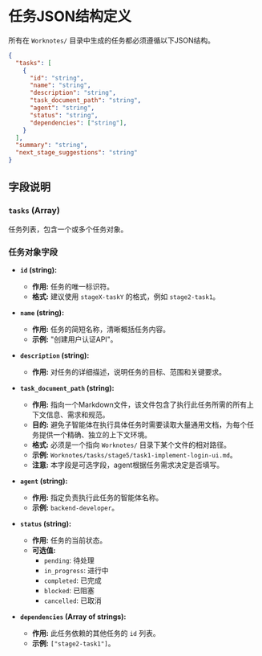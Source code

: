 # 任务JSON结构定义

所有在 `Worknotes/` 目录中生成的任务都必须遵循以下JSON结构。

```json
{
  "tasks": [
    {
      "id": "string",
      "name": "string",
      "description": "string",
      "task_document_path": "string",
      "agent": "string",
      "status": "string",
      "dependencies": ["string"],
    }
  ],
  "summary": "string",
  "next_stage_suggestions": "string"
}
```

## 字段说明

### `tasks` (Array)
任务列表，包含一个或多个任务对象。

### 任务对象字段

*   **`id` (string):**
    *   **作用:** 任务的唯一标识符。
    *   **格式:** 建议使用 `stageX-taskY` 的格式，例如 `stage2-task1`。

*   **`name` (string):**
    *   **作用:** 任务的简短名称，清晰概括任务内容。
    *   **示例:** "创建用户认证API"。

*   **`description` (string):**
    *   **作用:** 对任务的详细描述，说明任务的目标、范围和关键要求。

*   **`task_document_path` (string):**
    *   **作用:** 指向一个Markdown文件，该文件包含了执行此任务所需的所有上下文信息、需求和规范。
    *   **目的:** 避免子智能体在执行具体任务时需要读取大量通用文档，为每个任务提供一个精确、独立的上下文环境。
    *   **格式:** 必须是一个指向 `Worknotes/` 目录下某个文件的相对路径。
    *   **示例:** `Worknotes/tasks/stage5/task1-implement-login-ui.md`。
    *   **注意:** 本字段是可选字段，agent根据任务需求决定是否填写。

*   **`agent` (string):**
    *   **作用:** 指定负责执行此任务的智能体名称。
    *   **示例:** `backend-developer`。

*   **`status` (string):**
    *   **作用:** 任务的当前状态。
    *   **可选值:**
        *   `pending`: 待处理
        *   `in_progress`: 进行中
        *   `completed`: 已完成
        *   `blocked`: 已阻塞
        *   `cancelled`: 已取消

*   **`dependencies` (Array of strings):**
    *   **作用:** 此任务依赖的其他任务的 `id` 列表。
    *   **示例:** `["stage2-task1"]`。